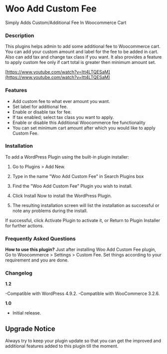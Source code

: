 
# Woo Add Custom Fee
Simply Adds Custom/Additional Fee In Woocommerce Cart

### Description
This plugins helps admin to add some additional fee to Woocommerce cart. You can add your custom amount and label for the fee to be added in cart. Also can add tax and change tax class if you want. It also provides a feature to apply custom fee only if cart total is greater then minimum amount set.

[https://www.youtube.com/watch?v=Itt4LTQESaM](https://www.youtube.com/watch?v=Itt4LTQESaM)

### Features
- Add custom fee to what ever amount you want.
- Set label for additional fee.
- Enable or disable tax for fee.
- If tax enabled; select tax class you want to apply.
- Enable or disable this Additional Woocommerce fee functionality 
- You can set minimum cart amount after which you would like to apply Custom Fee.


### Installation
To add a WordPress Plugin using the built-in plugin installer:

1. Go to Plugins > Add New.

2. Type in the name "Woo Add Custom Fee" in Search Plugins box

3. Find the "Woo Add Custom Fee" Plugin you wish to install.

4. Click Install Now to install the WordPress Plugin.

5. The resulting installation screen will list the installation as successful or note any problems during the install.

If successful, click Activate Plugin to activate it, or Return to Plugin Installer for further actions.

### Frequently Asked Questions 
**How to use this plugin?**
Just after installing Woo Add Custom Fee plugin, Go to Woocommerce > Settings > Custom Fee.
Set things according to your requirement and you are done.

### Changelog

**1.2**

-Compatible with WordPress 4.9.2.
-Compatible with WooCommerce 3.2.6.

**1.0**

- Initial release.

## Upgrade Notice
Always try to keep your plugin update so that you can get the improved and additional features added to this plugin till the moment.
